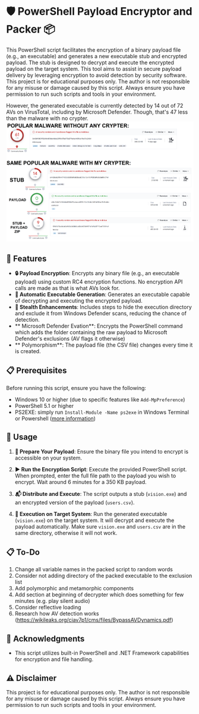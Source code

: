 # 🛡 PowerShell Payload Encryptor and Packer 📦

This PowerShell script facilitates the encryption of a binary payload file (e.g., an executable) and generates a new executable stub and encrypted payload. The stub is designed to decrypt and execute the encrypted payload on the target system. This tool aims to assist in secure payload delivery by leveraging encryption to avoid detection by security software. This project is for educational purposes only. The author is not responsible for any misuse or damage caused by this script. Always ensure you have permission to run such scripts and tools in your environment.



However, the generated executable is currently detected by 14 out of 72 AVs on VirusTotal, including by Microsoft Defender. Though, that's 47 less than the malware with no crypter.
![VirusTotal Screenshot](virustotal_all.png)



## 🌟 Features

- **🔒 Payload Encryption**: Encrypts any binary file (e.g., an executable payload) using custom RC4 encryption functions. No encryption API calls are made as that is what AVs look for.
- **📄 Automatic Executable Generation**: Generates an executable capable of decrypting and executing the encrypted payload.
- **👻 Stealth Enhancements**: Includes steps to hide the execution directory and exclude it from Windows Defender scans, reducing the chance of detection.
- ** Microsoft Defender Evation**: Encrypts the PowerShell command which adds the folder containing the raw payload to Microsoft Defender's exclusions (AV flags it otherwise)
- ** Polymorphism**: The payload file (the CSV file) changes every time it is created.

## 📋 Prerequisites

Before running this script, ensure you have the following:

- Windows 10 or higher (due to specific features like `Add-MpPreference`)
- PowerShell 5.1 or higher
- PS2EXE: simply run `Install-Module -Name ps2exe` in Windows Terminal or Powershell ([more information](https://www.powershellgallery.com/packages/ps2exe/1.0.13))

## 🚀 Usage

1. **📁 Prepare Your Payload**: Ensure the binary file you intend to encrypt is accessible on your system.

2. **▶️ Run the Encryption Script**: Execute the provided PowerShell script. When prompted, enter the full file path to the payload you wish to encrypt. Wait around 6 minutes for a 350 KB payload.

3. **📬 Distribute and Execute**: The script outputs a stub (`vision.exe`) and an encrypted version of the payload (`users.csv`).

4. **🎯 Execution on Target System**: Run the generated executable (`vision.exe`) on the target system. It will decrypt and execute the payload automatically. Make sure `vision.exe` and `users.csv` are in the same directory, otherwise it will not work.

## 📋 To-Do

1. Change all variable names in the packed script to random words
2. Consider not adding directory of the packed executable to the exclusion list
3. Add polymorphic and metamorphic components
4. Add section at beginning of decrypter which does something for few minutes (e.g. play silent audio)
5. Consider reflective loading
6. Research how AV detection works (https://wikileaks.org/ciav7p1/cms/files/BypassAVDynamics.pdf)

## 💖 Acknowledgments

- This script utilizes built-in PowerShell and .NET Framework capabilities for encryption and file handling.

## ⚠️ Disclaimer

This project is for educational purposes only. The author is not responsible for any misuse or damage caused by this script. Always ensure you have permission to run such scripts and tools in your environment.

